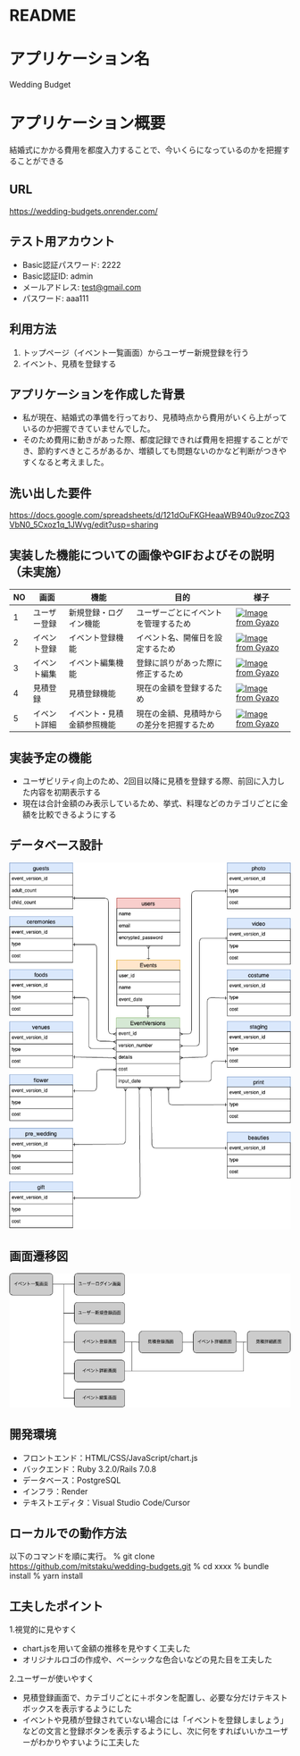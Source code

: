 # README

# アプリケーション名
Wedding Budget

# アプリケーション概要
結婚式にかかる費用を都度入力することで、今いくらになっているのかを把握することができる

## URL

https://wedding-budgets.onrender.com/

## テスト用アカウント

- Basic認証パスワード: 2222
- Basic認証ID: admin
- メールアドレス: test@gmail.com
- パスワード: aaa111

## 利用方法

1. トップページ（イベント一覧画面）からユーザー新規登録を行う
2. イベント、見積を登録する

## アプリケーションを作成した背景
- 私が現在、結婚式の準備を行っており、見積時点から費用がいくら上がっているのか把握できていませんでした。
- そのため費用に動きがあった際、都度記録できれば費用を把握することができ、節約すべきところがあるか、増額しても問題ないのかなど判断がつきやすくなると考えました。

## 洗い出した要件
https://docs.google.com/spreadsheets/d/121dOuFKGHeaaWB940u9zocZQ3VbN0_5Cxoz1q_1JWvg/edit?usp=sharing

## 実装した機能についての画像やGIFおよびその説明（未実施）
| NO | 画面        | 機能                | 目的                            | 様子                                      |
|----|------------|-------------------- |--------------------------------|-------------------------------------------|
| 1  | ユーザー登録 | 新規登録・ログイン機能  | ユーザーごとにイベントを管理するため | [![Image from Gyazo](https://i.gyazo.com/a4d40e6936b720d28408f0039833678b.gif)](https://gyazo.com/a4d40e6936b720d28408f0039833678b) |
| 2  | イベント登録 | イベント登録機能       | イベント名、開催日を設定するため    | [![Image from Gyazo](https://i.gyazo.com/328531f7424dccc5094f5ebb44e2b7c3.gif)](https://gyazo.com/328531f7424dccc5094f5ebb44e2b7c3) |
| 3  | イベント編集 | イベント編集機能       | 登録に誤りがあった際に修正するため  | [![Image from Gyazo](https://i.gyazo.com/8a17ea341fd5e479344e88502f2f9dfe.gif)](https://gyazo.com/8a17ea341fd5e479344e88502f2f9dfe) |
| 4  | 見積登録    | 見積登録機能           | 現在の金額を登録するため       | [![Image from Gyazo](https://i.gyazo.com/688a2de31515b644cbb8401efc0e4fc3.gif)](https://gyazo.com/688a2de31515b644cbb8401efc0e4fc3) |
| 5  | イベント詳細 | イベント・見積金額参照機能 | 現在の金額、見積時からの差分を把握するため      | [![Image from Gyazo](https://i.gyazo.com/0f2d017d31fc199ddf46ca478ea4982c.gif)](https://gyazo.com/0f2d017d31fc199ddf46ca478ea4982c) |

## 実装予定の機能

- ユーザビリティ向上のため、2回目以降に見積を登録する際、前回に入力した内容を初期表示する
- 現在は合計金額のみ表示しているため、挙式、料理などのカテゴリごとに金額を比較できるようにする

## データベース設計
![ER](https://github.com/mitstaku/wedding-budgets/blob/main/ER.png)

## 画面遷移図
![screen_transition_diagram](https://github.com/mitstaku/wedding-budgets/blob/main/screen_transition_diagram.png)

## 開発環境

- フロントエンド：HTML/CSS/JavaScript/chart.js
- バックエンド：Ruby 3.2.0/Rails 7.0.8
- データベース：PostgreSQL
- インフラ：Render
- テキストエディタ：Visual Studio Code/Cursor

## ローカルでの動作方法

以下のコマンドを順に実行。
% git clone https://github.com/mitstaku/wedding-budgets.git
% cd xxxx
% bundle install
% yarn install

## 工夫したポイント
1.視覚的に見やすく
- chart.jsを用いて金額の推移を見やすく工夫した
- オリジナルロゴの作成や、ベーシックな色合いなどの見た目を工夫した

2.ユーザーが使いやすく
- 見積登録画面で、カテゴリごとに＋ボタンを配置し、必要な分だけテキストボックスを表示するようにした
- イベントや見積が登録されていない場合には「イベントを登録しましょう」などの文言と登録ボタンを表示するようにし、次に何をすればいいかユーザーがわかりやすいように工夫した